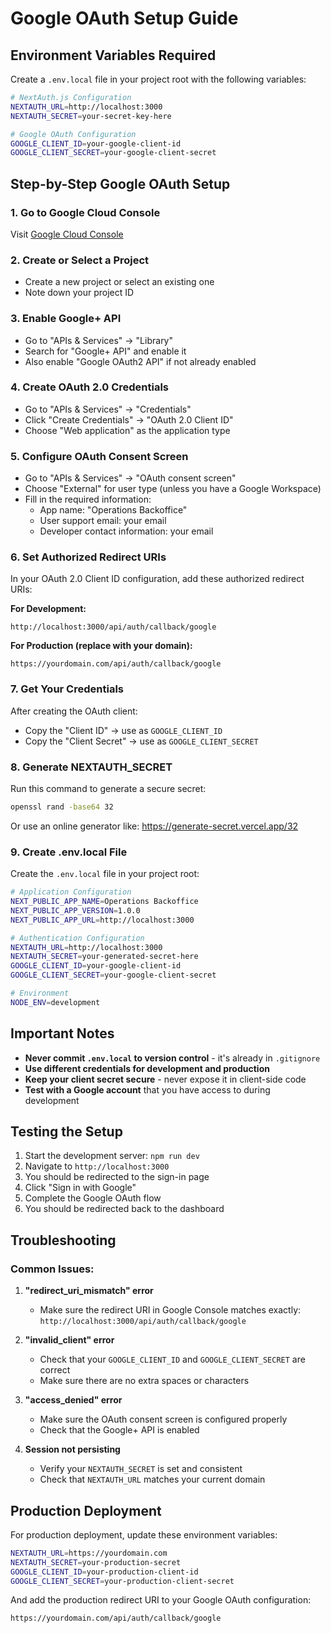 # Google OAuth Setup Guide

## Environment Variables Required

Create a `.env.local` file in your project root with the following variables:

```bash
# NextAuth.js Configuration
NEXTAUTH_URL=http://localhost:3000
NEXTAUTH_SECRET=your-secret-key-here

# Google OAuth Configuration
GOOGLE_CLIENT_ID=your-google-client-id
GOOGLE_CLIENT_SECRET=your-google-client-secret
```

## Step-by-Step Google OAuth Setup

### 1. Go to Google Cloud Console

Visit [Google Cloud Console](https://console.cloud.google.com/)

### 2. Create or Select a Project

- Create a new project or select an existing one
- Note down your project ID

### 3. Enable Google+ API

- Go to "APIs & Services" → "Library"
- Search for "Google+ API" and enable it
- Also enable "Google OAuth2 API" if not already enabled

### 4. Create OAuth 2.0 Credentials

- Go to "APIs & Services" → "Credentials"
- Click "Create Credentials" → "OAuth 2.0 Client ID"
- Choose "Web application" as the application type

### 5. Configure OAuth Consent Screen

- Go to "APIs & Services" → "OAuth consent screen"
- Choose "External" for user type (unless you have a Google Workspace)
- Fill in the required information:
  - App name: "Operations Backoffice"
  - User support email: your email
  - Developer contact information: your email

### 6. Set Authorized Redirect URIs

In your OAuth 2.0 Client ID configuration, add these authorized redirect URIs:

**For Development:**

```
http://localhost:3000/api/auth/callback/google
```

**For Production (replace with your domain):**

```
https://yourdomain.com/api/auth/callback/google
```

### 7. Get Your Credentials

After creating the OAuth client:

- Copy the "Client ID" → use as `GOOGLE_CLIENT_ID`
- Copy the "Client Secret" → use as `GOOGLE_CLIENT_SECRET`

### 8. Generate NEXTAUTH_SECRET

Run this command to generate a secure secret:

```bash
openssl rand -base64 32
```

Or use an online generator like: https://generate-secret.vercel.app/32

### 9. Create .env.local File

Create the `.env.local` file in your project root:

```bash
# Application Configuration
NEXT_PUBLIC_APP_NAME=Operations Backoffice
NEXT_PUBLIC_APP_VERSION=1.0.0
NEXT_PUBLIC_APP_URL=http://localhost:3000

# Authentication Configuration
NEXTAUTH_URL=http://localhost:3000
NEXTAUTH_SECRET=your-generated-secret-here
GOOGLE_CLIENT_ID=your-google-client-id
GOOGLE_CLIENT_SECRET=your-google-client-secret

# Environment
NODE_ENV=development
```

## Important Notes

- **Never commit `.env.local` to version control** - it's already in `.gitignore`
- **Use different credentials for development and production**
- **Keep your client secret secure** - never expose it in client-side code
- **Test with a Google account** that you have access to during development

## Testing the Setup

1. Start the development server: `npm run dev`
2. Navigate to `http://localhost:3000`
3. You should be redirected to the sign-in page
4. Click "Sign in with Google"
5. Complete the Google OAuth flow
6. You should be redirected back to the dashboard

## Troubleshooting

### Common Issues:

1. **"redirect_uri_mismatch" error**
   - Make sure the redirect URI in Google Console matches exactly: `http://localhost:3000/api/auth/callback/google`

2. **"invalid_client" error**
   - Check that your `GOOGLE_CLIENT_ID` and `GOOGLE_CLIENT_SECRET` are correct
   - Make sure there are no extra spaces or characters

3. **"access_denied" error**
   - Make sure the OAuth consent screen is configured properly
   - Check that the Google+ API is enabled

4. **Session not persisting**
   - Verify your `NEXTAUTH_SECRET` is set and consistent
   - Check that `NEXTAUTH_URL` matches your current domain

## Production Deployment

For production deployment, update these environment variables:

```bash
NEXTAUTH_URL=https://yourdomain.com
NEXTAUTH_SECRET=your-production-secret
GOOGLE_CLIENT_ID=your-production-client-id
GOOGLE_CLIENT_SECRET=your-production-client-secret
```

And add the production redirect URI to your Google OAuth configuration:

```
https://yourdomain.com/api/auth/callback/google
```
